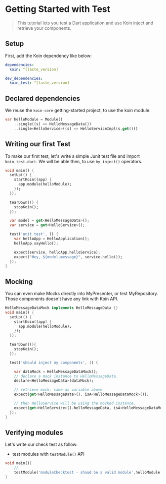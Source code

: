 
# Getting Started with Test

> This tutorial lets you test a Dart application and use Koin inject and retrieve your components.

## Setup

First, add the Koin dependency like below:

```yaml
dependencies:
  koin: ^[laste_version]

dev_dependencies:
  koin_test: ^[laste_version]
```

## Declared dependencies

We reuse the `koin-core` getting-started project, to use the koin module:

```dart
var helloModule = Module()
    ..single((s) => HelloMessageData())
    ..single<HelloService>((s) => HelloServiceImpl(s.get()))
```

## Writing our first Test

To make our first test, let's write a simple Junit test file and import `koin_test.dart`. We will be able then, to use `by inject()` operators.

```dart
void main() {
  setUp(() {
    startKoin((app) {
      app.module(helloModule);
    });
  });

  tearDown(() {
    stopKoin();
  });

  var model = get<HelloMessageData>();
  var service = get<HelloService>();

  test('unit test', () {
    var helloApp = HelloApplication();
    helloApp.sayHello();

    expect(service, helloApp.helloService);
    expect("Hey, ${model.message}", service.hello());
  });
}
```

## Mocking

You can even make Mocks directly into MyPresenter, or test MyRepository. Those components doesn't have any link with Koin API.


```dart
HelloMessageDataMock implements HelloMessageData {}
void main() {
  setUp(() {
    startKoin((app) {
      app.module(helloModule);
    });
  });

  tearDown((){
    stopKoin();
  });

  test('should inject my components', () {

    var dataMock = HelloMessageDataMock();  
    // declare a mock instance to HelloMessageData.
    declare<HelloMessageData>(dataMock);

    // retrieve mock, same as variable above
    expect(get<HelloMessageData>(), isA<HelloMessageDataMock>());

    // then HelloService will be using the mocked instance.
    expect(get<HelloService>().helloMessageData, isA<HelloMessageDataMock>());    
  });
}
```

## Verifying modules

Let's write our check test as follow:
- test modules with `testModule()` API

```dart
void main(){
    // 
    testModule('moduleChecktest - shoud be a valid module',helloModule);  
}
```